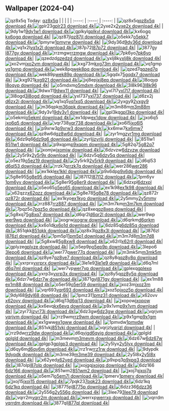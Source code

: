 ## Wallpaper (2024-04)
![qz8x5q](https://w.wallhaven.cc/full/qz/wallhaven-qz8x5q.jpg) Today: [qz8x5q](https://th.wallhaven.cc/small/qz/qz8x5q.jpg)
|      |      |      |
| :----: | :----: | :----: |
|![qz8x5q](https://th.wallhaven.cc/small/qz/qz8x5q.jpg)[qz8x5q download 4k](https://wallhaven.cc/w/qz8x5q)|![gplr23](https://th.wallhaven.cc/small/gp/gplr23.jpg)[gplr23 download 4k](https://wallhaven.cc/w/gplr23)|![2yxe2x](https://th.wallhaven.cc/small/2y/2yxe2x.jpg)[2yxe2x download 4k](https://wallhaven.cc/w/2yxe2x)|
|![9dy1w1](https://th.wallhaven.cc/small/9d/9dy1w1.jpg)[9dy1w1 download 4k](https://wallhaven.cc/w/9dy1w1)|![gplkyl](https://th.wallhaven.cc/small/gp/gplkyl.jpg)[gplkyl download 4k](https://wallhaven.cc/w/gplkyl)|![kx6ogq](https://th.wallhaven.cc/small/kx/kx6ogq.jpg)[kx6ogq download 4k](https://wallhaven.cc/w/kx6ogq)|
|![qz87jl](https://th.wallhaven.cc/small/qz/qz87jl.jpg)[qz87jl download 4k](https://wallhaven.cc/w/qz87jl)|![o5ekk7](https://th.wallhaven.cc/small/o5/o5ekk7.jpg)[o5ekk7 download 4k](https://wallhaven.cc/w/o5ekk7)|![1pmyrw](https://th.wallhaven.cc/small/1p/1pmyrw.jpg)[1pmyrw download 4k](https://wallhaven.cc/w/1pmyrw)|
|![9dy36d](https://th.wallhaven.cc/small/9d/9dy36d.jpg)[9dy36d download 4k](https://wallhaven.cc/w/9dy36d)|![vq1x2l](https://th.wallhaven.cc/small/vq/vq1x2l.jpg)[vq1x2l download 4k](https://wallhaven.cc/w/vq1x2l)|![l87p72](https://th.wallhaven.cc/small/l8/l87p72.jpg)[l87p72 download 4k](https://wallhaven.cc/w/l87p72)|
|![l877gy](https://th.wallhaven.cc/small/l8/l877gy.jpg)[l877gy download 4k](https://wallhaven.cc/w/l877gy)|![rrzmgw](https://th.wallhaven.cc/small/rr/rrzmgw.jpg)[rrzmgw download 4k](https://wallhaven.cc/w/rrzmgw)|![7pk6yo](https://th.wallhaven.cc/small/7p/7pk6yo.jpg)[7pk6yo download 4k](https://wallhaven.cc/w/7pk6yo)|
|![qzedzd](https://th.wallhaven.cc/small/qz/qzedzd.jpg)[qzedzd download 4k](https://wallhaven.cc/w/qzedzd)|![yxlj8k](https://th.wallhaven.cc/small/yx/yxlj8k.jpg)[yxlj8k download 4k](https://wallhaven.cc/w/yxlj8k)|![jxo2vm](https://th.wallhaven.cc/small/jx/jxo2vm.jpg)[jxo2vm download 4k](https://wallhaven.cc/w/jxo2vm)|
|![kxg73m](https://th.wallhaven.cc/small/kx/kxg73m.jpg)[kxg73m download 4k](https://wallhaven.cc/w/kxg73m)|![vq1gmp](https://th.wallhaven.cc/small/vq/vq1gmp.jpg)[vq1gmp download 4k](https://wallhaven.cc/w/vq1gmp)|![wek8pq](https://th.wallhaven.cc/small/we/wek8pq.jpg)[wek8pq download 4k](https://wallhaven.cc/w/wek8pq)|
|![qzed7q](https://th.wallhaven.cc/small/qz/qzed7q.jpg)[qzed7q download 4k](https://wallhaven.cc/w/qzed7q)|![wek89p](https://th.wallhaven.cc/small/we/wek89p.jpg)[wek89p download 4k](https://wallhaven.cc/w/wek89p)|![5gqdx7](https://th.wallhaven.cc/small/5g/5gqdx7.jpg)[5gqdx7 download 4k](https://wallhaven.cc/w/5gqdx7)|
|![kxg921](https://th.wallhaven.cc/small/kx/kxg921.jpg)[kxg921 download 4k](https://wallhaven.cc/w/kxg921)|![jxj8ep](https://th.wallhaven.cc/small/jx/jxj8ep.jpg)[jxj8ep download 4k](https://wallhaven.cc/w/jxj8ep)|![l8oqyp](https://th.wallhaven.cc/small/l8/l8oqyp.jpg)[l8oqyp download 4k](https://wallhaven.cc/w/l8oqyp)|
|![o5mdxm](https://th.wallhaven.cc/small/o5/o5mdxm.jpg)[o5mdxm download 4k](https://wallhaven.cc/w/o5mdxm)|![3l8k96](https://th.wallhaven.cc/small/3l/3l8k96.jpg)[3l8k96 download 4k](https://wallhaven.cc/w/3l8k96)|![9dwx11](https://th.wallhaven.cc/small/9d/9dwx11.jpg)[9dwx11 download 4k](https://wallhaven.cc/w/9dwx11)|
|![yxl7l7](https://th.wallhaven.cc/small/yx/yxl7l7.jpg)[yxl7l7 download 4k](https://wallhaven.cc/w/yxl7l7)|![3l8ogd](https://th.wallhaven.cc/small/3l/3l8ogd.jpg)[3l8ogd download 4k](https://wallhaven.cc/w/3l8ogd)|![yxl737](https://th.wallhaven.cc/small/yx/yxl737.jpg)[yxl737 download 4k](https://wallhaven.cc/w/yxl737)|
|![d6zx2j](https://th.wallhaven.cc/small/d6/d6zx2j.jpg)[d6zx2j download 4k](https://wallhaven.cc/w/d6zx2j)|![vq1xq5](https://th.wallhaven.cc/small/vq/vq1xq5.jpg)[vq1xq5 download 4k](https://wallhaven.cc/w/vq1xq5)|![2yxgy9](https://th.wallhaven.cc/small/2y/2yxgy9.jpg)[2yxgy9 download 4k](https://wallhaven.cc/w/2yxgy9)|
|![m36qpk](https://th.wallhaven.cc/small/m3/m36qpk.jpg)[m36qpk download 4k](https://wallhaven.cc/w/m36qpk)|![m3m88m](https://th.wallhaven.cc/small/m3/m3m88m.jpg)[m3m88m download 4k](https://wallhaven.cc/w/m3m88m)|![9dy3v1](https://th.wallhaven.cc/small/9d/9dy3v1.jpg)[9dy3v1 download 4k](https://wallhaven.cc/w/9dy3v1)|
|![gpl3kq](https://th.wallhaven.cc/small/gp/gpl3kq.jpg)[gpl3kq download 4k](https://wallhaven.cc/w/gpl3kq)|![o5ekml](https://th.wallhaven.cc/small/o5/o5ekml.jpg)[o5ekml download 4k](https://wallhaven.cc/w/o5ekml)|![ex1dpw](https://th.wallhaven.cc/small/ex/ex1dpw.jpg)[ex1dpw download 4k](https://wallhaven.cc/w/ex1dpw)|
|![jxo6q5](https://th.wallhaven.cc/small/jx/jxo6q5.jpg)[jxo6q5 download 4k](https://wallhaven.cc/w/jxo6q5)|![vqr738](https://th.wallhaven.cc/small/vq/vqr738.jpg)[vqr738 download 4k](https://wallhaven.cc/w/vqr738)|![jxo6l5](https://th.wallhaven.cc/small/jx/jxo6l5.jpg)[jxo6l5 download 4k](https://wallhaven.cc/w/jxo6l5)|
|![p9xrw3](https://th.wallhaven.cc/small/p9/p9xrw3.jpg)[p9xrw3 download 4k](https://wallhaven.cc/w/p9xrw3)|![kx6mw7](https://th.wallhaven.cc/small/kx/kx6mw7.jpg)[kx6mw7 download 4k](https://wallhaven.cc/w/kx6mw7)|![qz8w6d](https://th.wallhaven.cc/small/qz/qz8w6d.jpg)[qz8w6d download 4k](https://wallhaven.cc/w/qz8w6d)|
|![zyr1mg](https://th.wallhaven.cc/small/zy/zyr1mg.jpg)[zyr1mg download 4k](https://wallhaven.cc/w/zyr1mg)|![6dz9q6](https://th.wallhaven.cc/small/6d/6dz9q6.jpg)[6dz9q6 download 4k](https://wallhaven.cc/w/6dz9q6)|![zyrljj](https://th.wallhaven.cc/small/zy/zyrljj.jpg)[zyrljj download 4k](https://wallhaven.cc/w/zyrljj)|
|![851lw1](https://th.wallhaven.cc/small/85/851lw1.jpg)[851lw1 download 4k](https://wallhaven.cc/w/851lw1)|![p9xqpm](https://th.wallhaven.cc/small/p9/p9xqpm.jpg)[p9xqpm download 4k](https://wallhaven.cc/w/p9xqpm)|![5g82q7](https://th.wallhaven.cc/small/5g/5g82q7.jpg)[5g82q7 download 4k](https://wallhaven.cc/w/5g82q7)|
|![jxomjw](https://th.wallhaven.cc/small/jx/jxomjw.jpg)[jxomjw download 4k](https://wallhaven.cc/w/jxomjw)|![6dzvzw](https://th.wallhaven.cc/small/6d/6dzvzw.jpg)[6dzvzw download 4k](https://wallhaven.cc/w/6dzvzw)|![2y5r9x](https://th.wallhaven.cc/small/2y/2y5r9x.jpg)[2y5r9x download 4k](https://wallhaven.cc/w/2y5r9x)|
|![6dzv5q](https://th.wallhaven.cc/small/6d/6dzv5q.jpg)[6dzv5q download 4k](https://wallhaven.cc/w/6dzv5q)|![o5ez19](https://th.wallhaven.cc/small/o5/o5ez19.jpg)[o5ez19 download 4k](https://wallhaven.cc/w/o5ez19)|![2y5rk9](https://th.wallhaven.cc/small/2y/2y5rk9.jpg)[2y5rk9 download 4k](https://wallhaven.cc/w/2y5rk9)|
|![d6ql53](https://th.wallhaven.cc/small/d6/d6ql53.jpg)[d6ql53 download 4k](https://wallhaven.cc/w/d6ql53)|![rrzk7q](https://th.wallhaven.cc/small/rr/rrzk7q.jpg)[rrzk7q download 4k](https://wallhaven.cc/w/rrzk7q)|![wer286](https://th.wallhaven.cc/small/we/wer286.jpg)[wer286 download 4k](https://wallhaven.cc/w/wer286)|
|![ex1kkl](https://th.wallhaven.cc/small/ex/ex1kkl.jpg)[ex1kkl download 4k](https://wallhaven.cc/w/ex1kkl)|![p9x6dp](https://th.wallhaven.cc/small/p9/p9x6dp.jpg)[p9x6dp download 4k](https://wallhaven.cc/w/p9x6dp)|![5g8e95](https://th.wallhaven.cc/small/5g/5g8e95.jpg)[5g8e95 download 4k](https://wallhaven.cc/w/5g8e95)|
|![l87l12](https://th.wallhaven.cc/small/l8/l87l12.jpg)[l87l12 download 4k](https://wallhaven.cc/w/l87l12)|![1pm6yv](https://th.wallhaven.cc/small/1p/1pm6yv.jpg)[1pm6yv download 4k](https://wallhaven.cc/w/1pm6yv)|![5g8er9](https://th.wallhaven.cc/small/5g/5g8er9.jpg)[5g8er9 download 4k](https://wallhaven.cc/w/5g8er9)|
|![6dzxpl](https://th.wallhaven.cc/small/6d/6dzxpl.jpg)[6dzxpl download 4k](https://wallhaven.cc/w/6dzxpl)|![o5eo65](https://th.wallhaven.cc/small/o5/o5eo65.jpg)[o5eo65 download 4k](https://wallhaven.cc/w/o5eo65)|![ex1k98](https://th.wallhaven.cc/small/ex/ex1k98.jpg)[ex1k98 download 4k](https://wallhaven.cc/w/ex1k98)|
|![x62qzz](https://th.wallhaven.cc/small/x6/x62qzz.jpg)[x62qzz download 4k](https://wallhaven.cc/w/x62qzz)|![5g8e78](https://th.wallhaven.cc/small/5g/5g8e78.jpg)[5g8e78 download 4k](https://wallhaven.cc/w/5g8e78)|![qz872r](https://th.wallhaven.cc/small/qz/qz872r.jpg)[qz872r download 4k](https://wallhaven.cc/w/qz872r)|
|![ex1kyo](https://th.wallhaven.cc/small/ex/ex1kyo.jpg)[ex1kyo download 4k](https://wallhaven.cc/w/ex1kyo)|![2y5mmy](https://th.wallhaven.cc/small/2y/2y5mmy.jpg)[2y5mmy download 4k](https://wallhaven.cc/w/2y5mmy)|![rrz887](https://th.wallhaven.cc/small/rr/rrz887.jpg)[rrz887 download 4k](https://wallhaven.cc/w/rrz887)|
|![m3m7km](https://th.wallhaven.cc/small/m3/m3m7km.jpg)[m3m7km download 4k](https://wallhaven.cc/w/m3m7km)|![7pqz5o](https://th.wallhaven.cc/small/7p/7pqz5o.jpg)[7pqz5o download 4k](https://wallhaven.cc/w/7pqz5o)|![qz8xeq](https://th.wallhaven.cc/small/qz/qz8xeq.jpg)[qz8xeq download 4k](https://wallhaven.cc/w/qz8xeq)|
|![5g8xq7](https://th.wallhaven.cc/small/5g/5g8xq7.jpg)[5g8xq7 download 4k](https://wallhaven.cc/w/5g8xq7)|![d6qr2l](https://th.wallhaven.cc/small/d6/d6qr2l.jpg)[d6qr2l download 4k](https://wallhaven.cc/w/d6qr2l)|![wer9wp](https://th.wallhaven.cc/small/we/wer9wp.jpg)[wer9wp download 4k](https://wallhaven.cc/w/wer9wp)|
|![jxogrw](https://th.wallhaven.cc/small/jx/jxogrw.jpg)[jxogrw download 4k](https://wallhaven.cc/w/jxogrw)|![d6qrkm](https://th.wallhaven.cc/small/d6/d6qrkm.jpg)[d6qrkm download 4k](https://wallhaven.cc/w/d6qrkm)|![kx6o1d](https://th.wallhaven.cc/small/kx/kx6o1d.jpg)[kx6o1d download 4k](https://wallhaven.cc/w/kx6o1d)|
|![6dz85q](https://th.wallhaven.cc/small/6d/6dz85q.jpg)[6dz85q download 4k](https://wallhaven.cc/w/6dz85q)|![851qkk](https://th.wallhaven.cc/small/85/851qkk.jpg)[851qkk download 4k](https://wallhaven.cc/w/851qkk)|![qz8x3l](https://th.wallhaven.cc/small/qz/qz8x3l.jpg)[qz8x3l download 4k](https://wallhaven.cc/w/qz8x3l)|
|![l876zl](https://th.wallhaven.cc/small/l8/l876zl.jpg)[l876zl download 4k](https://wallhaven.cc/w/l876zl)|![1pm5p1](https://th.wallhaven.cc/small/1p/1pm5p1.jpg)[1pm5p1 download 4k](https://wallhaven.cc/w/1pm5p1)|![m3m7d8](https://th.wallhaven.cc/small/m3/m3m7d8.jpg)[m3m7d8 download 4k](https://wallhaven.cc/w/m3m7d8)|
|![5g8xw8](https://th.wallhaven.cc/small/5g/5g8xw8.jpg)[5g8xw8 download 4k](https://wallhaven.cc/w/5g8xw8)|![x62rll](https://th.wallhaven.cc/small/x6/x62rll.jpg)[x62rll download 4k](https://wallhaven.cc/w/x62rll)|![gplyze](https://th.wallhaven.cc/small/gp/gplyze.jpg)[gplyze download 4k](https://wallhaven.cc/w/gplyze)|
|![o5ep9p](https://th.wallhaven.cc/small/o5/o5ep9p.jpg)[o5ep9p download 4k](https://wallhaven.cc/w/o5ep9p)|![3lepo6](https://th.wallhaven.cc/small/3l/3lepo6.jpg)[3lepo6 download 4k](https://wallhaven.cc/w/3lepo6)|![wer77q](https://th.wallhaven.cc/small/we/wer77q.jpg)[wer77q download 4k](https://wallhaven.cc/w/wer77q)|
|![m3mk5m](https://th.wallhaven.cc/small/m3/m3mk5m.jpg)[m3mk5m download 4k](https://wallhaven.cc/w/m3mk5m)|![qz8ye7](https://th.wallhaven.cc/small/qz/qz8ye7.jpg)[qz8ye7 download 4k](https://wallhaven.cc/w/qz8ye7)|![qz8y8q](https://th.wallhaven.cc/small/qz/qz8y8q.jpg)[qz8y8q download 4k](https://wallhaven.cc/w/qz8y8q)|
|![yxrprx](https://th.wallhaven.cc/small/yx/yxrprx.jpg)[yxrprx download 4k](https://wallhaven.cc/w/yxrprx)|![3le1e9](https://th.wallhaven.cc/small/3l/3le1e9.jpg)[3le1e9 download 4k](https://wallhaven.cc/w/3le1e9)|![d6q7ml](https://th.wallhaven.cc/small/d6/d6q7ml.jpg)[d6q7ml download 4k](https://wallhaven.cc/w/d6q7ml)|
|![wer7vp](https://th.wallhaven.cc/small/we/wer7vp.jpg)[wer7vp download 4k](https://wallhaven.cc/w/wer7vp)|![gplexq](https://th.wallhaven.cc/small/gp/gplexq.jpg)[gplexq download 4k](https://wallhaven.cc/w/gplexq)|![yxrp3x](https://th.wallhaven.cc/small/yx/yxrp3x.jpg)[yxrp3x download 4k](https://wallhaven.cc/w/yxrp3x)|
|![qz8y5q](https://th.wallhaven.cc/small/qz/qz8y5q.jpg)[qz8y5q download 4k](https://wallhaven.cc/w/qz8y5q)|![6dzr7w](https://th.wallhaven.cc/small/6d/6dzr7w.jpg)[6dzr7w download 4k](https://wallhaven.cc/w/6dzr7w)|![l871gy](https://th.wallhaven.cc/small/l8/l871gy.jpg)[l871gy download 4k](https://wallhaven.cc/w/l871gy)|
|![ex1m88](https://th.wallhaven.cc/small/ex/ex1m88.jpg)[ex1m88 download 4k](https://wallhaven.cc/w/ex1m88)|![o5er59](https://th.wallhaven.cc/small/o5/o5er59.jpg)[o5er59 download 4k](https://wallhaven.cc/w/o5er59)|![jxoz3m](https://th.wallhaven.cc/small/jx/jxoz3m.jpg)[jxoz3m download 4k](https://wallhaven.cc/w/jxoz3m)|
|![vqr693](https://th.wallhaven.cc/small/vq/vqr693.jpg)[vqr693 download 4k](https://wallhaven.cc/w/vqr693)|![jxoz5p](https://th.wallhaven.cc/small/jx/jxoz5p.jpg)[jxoz5p download 4k](https://wallhaven.cc/w/jxoz5p)|![9dyl68](https://th.wallhaven.cc/small/9d/9dyl68.jpg)[9dyl68 download 4k](https://wallhaven.cc/w/9dyl68)|
|![1pmz31](https://th.wallhaven.cc/small/1p/1pmz31.jpg)[1pmz31 download 4k](https://wallhaven.cc/w/1pmz31)|![x62ovv](https://th.wallhaven.cc/small/x6/x62ovv.jpg)[x62ovv download 4k](https://wallhaven.cc/w/x62ovv)|![d6qj13](https://th.wallhaven.cc/small/d6/d6qj13.jpg)[d6qj13 download 4k](https://wallhaven.cc/w/d6qj13)|
|![jxopow](https://th.wallhaven.cc/small/jx/jxopow.jpg)[jxopow download 4k](https://wallhaven.cc/w/jxopow)|![kx6evq](https://th.wallhaven.cc/small/kx/kx6evq.jpg)[kx6evq download 4k](https://wallhaven.cc/w/kx6evq)|![p9x1vm](https://th.wallhaven.cc/small/p9/p9x1vm.jpg)[p9x1vm download 4k](https://wallhaven.cc/w/p9x1vm)|
|![zyr73j](https://th.wallhaven.cc/small/zy/zyr73j.jpg)[zyr73j download 4k](https://wallhaven.cc/w/zyr73j)|![6dz3gw](https://th.wallhaven.cc/small/6d/6dz3gw.jpg)[6dz3gw download 4k](https://wallhaven.cc/w/6dz3gw)|![vqrjvm](https://th.wallhaven.cc/small/vq/vqrjvm.jpg)[vqrjvm download 4k](https://wallhaven.cc/w/vqrjvm)|
|![rrz9wm](https://th.wallhaven.cc/small/rr/rrz9wm.jpg)[rrz9wm download 4k](https://wallhaven.cc/w/rrz9wm)|![p9x1gm](https://th.wallhaven.cc/small/p9/p9x1gm.jpg)[p9x1gm download 4k](https://wallhaven.cc/w/p9x1gm)|![ex1gww](https://th.wallhaven.cc/small/ex/ex1gww.jpg)[ex1gww download 4k](https://wallhaven.cc/w/ex1gww)|
|![1pmvdw](https://th.wallhaven.cc/small/1p/1pmvdw.jpg)[1pmvdw download 4k](https://wallhaven.cc/w/1pmvdw)|![851vkj](https://th.wallhaven.cc/small/85/851vkj.jpg)[851vkj download 4k](https://wallhaven.cc/w/851vkj)|![vqrjzl](https://th.wallhaven.cc/small/vq/vqrjzl.jpg)[vqrjzl download 4k](https://wallhaven.cc/w/vqrjzl)|
|![rrz9dw](https://th.wallhaven.cc/small/rr/rrz9dw.jpg)[rrz9dw download 4k](https://wallhaven.cc/w/rrz9dw)|![d6qyjg](https://th.wallhaven.cc/small/d6/d6qyjg.jpg)[d6qyjg download 4k](https://wallhaven.cc/w/d6qyjg)|![gplgld](https://th.wallhaven.cc/small/gp/gplgld.jpg)[gplgld download 4k](https://wallhaven.cc/w/gplgld)|
|![m3mevm](https://th.wallhaven.cc/small/m3/m3mevm.jpg)[m3mevm download 4k](https://wallhaven.cc/w/m3mevm)|![6dz67w](https://th.wallhaven.cc/small/6d/6dz67w.jpg)[6dz67w download 4k](https://wallhaven.cc/w/6dz67w)|![gplgp3](https://th.wallhaven.cc/small/gp/gplgp3.jpg)[gplgp3 download 4k](https://wallhaven.cc/w/gplgp3)|
|![2y5lyx](https://th.wallhaven.cc/small/2y/2y5lyx.jpg)[2y5lyx download 4k](https://wallhaven.cc/w/2y5lyx)|![d6qy6m](https://th.wallhaven.cc/small/d6/d6qy6m.jpg)[d6qy6m download 4k](https://wallhaven.cc/w/d6qy6m)|![rrz1rw](https://th.wallhaven.cc/small/rr/rrz1rw.jpg)[rrz1rw download 4k](https://wallhaven.cc/w/rrz1rw)|
|![9dypdk](https://th.wallhaven.cc/small/9d/9dypdk.jpg)[9dypdk download 4k](https://wallhaven.cc/w/9dypdk)|![m3me39](https://th.wallhaven.cc/small/m3/m3me39.jpg)[m3me39 download 4k](https://wallhaven.cc/w/m3me39)|![2y5l8x](https://th.wallhaven.cc/small/2y/2y5l8x.jpg)[2y5l8x download 4k](https://wallhaven.cc/w/2y5l8x)|
|![x62yed](https://th.wallhaven.cc/small/x6/x62yed.jpg)[x62yed download 4k](https://wallhaven.cc/w/x62yed)|![p9xpq3](https://th.wallhaven.cc/small/p9/p9xpq3.jpg)[p9xpq3 download 4k](https://wallhaven.cc/w/p9xpq3)|![l87olp](https://th.wallhaven.cc/small/l8/l87olp.jpg)[l87olp download 4k](https://wallhaven.cc/w/l87olp)|
|![jxojgq](https://th.wallhaven.cc/small/jx/jxojgq.jpg)[jxojgq download 4k](https://wallhaven.cc/w/jxojgq)|![6dz166](https://th.wallhaven.cc/small/6d/6dz166.jpg)[6dz166 download 4k](https://wallhaven.cc/w/6dz166)|![851wm2](https://th.wallhaven.cc/small/85/851wm2.jpg)[851wm2 download 4k](https://wallhaven.cc/w/851wm2)|
|![jxoj7q](https://th.wallhaven.cc/small/jx/jxoj7q.jpg)[jxoj7q download 4k](https://wallhaven.cc/w/jxoj7q)|![o5em7l](https://th.wallhaven.cc/small/o5/o5em7l.jpg)[o5em7l download 4k](https://wallhaven.cc/w/o5em7l)|![1pmerv](https://th.wallhaven.cc/small/1p/1pmerv.jpg)[1pmerv download 4k](https://wallhaven.cc/w/1pmerv)|
|![jxoj15](https://th.wallhaven.cc/small/jx/jxoj15.jpg)[jxoj15 download 4k](https://wallhaven.cc/w/jxoj15)|![7pqk23](https://th.wallhaven.cc/small/7p/7pqk23.jpg)[7pqk23 download 4k](https://wallhaven.cc/w/7pqk23)|![6dz1kq](https://th.wallhaven.cc/small/6d/6dz1kq.jpg)[6dz1kq download 4k](https://wallhaven.cc/w/6dz1kq)|
|![l8775p](https://th.wallhaven.cc/small/l8/l8775p.jpg)[l8775p download 4k](https://wallhaven.cc/w/l8775p)|![6dzz36](https://th.wallhaven.cc/small/6d/6dzz36.jpg)[6dzz36 download 4k](https://wallhaven.cc/w/6dzz36)|![2y556g](https://th.wallhaven.cc/small/2y/2y556g.jpg)[2y556g download 4k](https://wallhaven.cc/w/2y556g)|
|![3lee79](https://th.wallhaven.cc/small/3l/3lee79.jpg)[3lee79 download 4k](https://wallhaven.cc/w/3lee79)|![vqrr2m](https://th.wallhaven.cc/small/vq/vqrr2m.jpg)[vqrr2m download 4k](https://wallhaven.cc/w/vqrr2m)|![werrxp](https://th.wallhaven.cc/small/we/werrxp.jpg)[werrxp download 4k](https://wallhaven.cc/w/werrxp)|
|![vqrrdm](https://th.wallhaven.cc/small/vq/vqrrdm.jpg)[vqrrdm download 4k](https://wallhaven.cc/w/vqrrdm)|![l877ql](https://th.wallhaven.cc/small/l8/l877ql.jpg)[l877ql download 4k](https://wallhaven.cc/w/l877ql)|